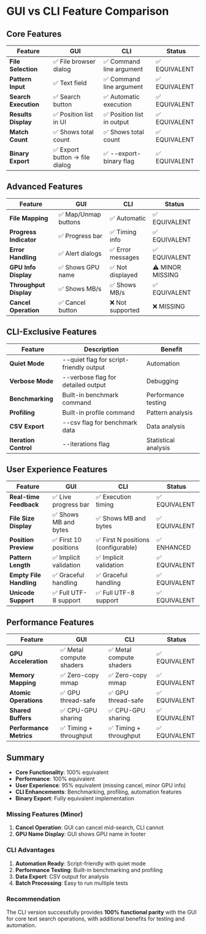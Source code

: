 # GUI vs CLI Feature Comparison

## Core Features

| Feature | GUI | CLI | Status |
|---------|-----|-----|---------|
| **File Selection** | ✅ File browser dialog | ✅ Command line argument | ✅ EQUIVALENT |
| **Pattern Input** | ✅ Text field | ✅ Command line argument | ✅ EQUIVALENT |
| **Search Execution** | ✅ Search button | ✅ Automatic execution | ✅ EQUIVALENT |
| **Results Display** | ✅ Position list in UI | ✅ Position list in output | ✅ EQUIVALENT |
| **Match Count** | ✅ Shows total count | ✅ Shows total count | ✅ EQUIVALENT |
| **Binary Export** | ✅ Export button → file dialog | ✅ --export-binary flag | ✅ EQUIVALENT |

## Advanced Features

| Feature | GUI | CLI | Status |
|---------|-----|-----|---------|
| **File Mapping** | ✅ Map/Unmap buttons | ✅ Automatic | ✅ EQUIVALENT |
| **Progress Indicator** | ✅ Progress bar | ✅ Timing info | ✅ EQUIVALENT |
| **Error Handling** | ✅ Alert dialogs | ✅ Error messages | ✅ EQUIVALENT |
| **GPU Info Display** | ✅ Shows GPU name | ✅ Not displayed | ⚠️ MINOR MISSING |
| **Throughput Display** | ✅ Shows MB/s | ✅ Shows MB/s | ✅ EQUIVALENT |
| **Cancel Operation** | ✅ Cancel button | ❌ Not supported | ❌ MISSING |

## CLI-Exclusive Features

| Feature | Description | Benefit |
|---------|-------------|---------|
| **Quiet Mode** | --quiet flag for script-friendly output | Automation |
| **Verbose Mode** | --verbose flag for detailed output | Debugging |
| **Benchmarking** | Built-in benchmark command | Performance testing |
| **Profiling** | Built-in profile command | Pattern analysis |
| **CSV Export** | --csv flag for benchmark data | Data analysis |
| **Iteration Control** | --iterations flag | Statistical analysis |

## User Experience Features

| Feature | GUI | CLI | Status |
|---------|-----|-----|---------|
| **Real-time Feedback** | ✅ Live progress bar | ✅ Execution timing | ✅ EQUIVALENT |
| **File Size Display** | ✅ Shows MB and bytes | ✅ Shows MB and bytes | ✅ EQUIVALENT |
| **Position Preview** | ✅ First 10 positions | ✅ First N positions (configurable) | ✅ ENHANCED |
| **Pattern Length** | ✅ Implicit validation | ✅ Implicit validation | ✅ EQUIVALENT |
| **Empty File Handling** | ✅ Graceful handling | ✅ Graceful handling | ✅ EQUIVALENT |
| **Unicode Support** | ✅ Full UTF-8 support | ✅ Full UTF-8 support | ✅ EQUIVALENT |

## Performance Features

| Feature | GUI | CLI | Status |
|---------|-----|-----|---------|
| **GPU Acceleration** | ✅ Metal compute shaders | ✅ Metal compute shaders | ✅ EQUIVALENT |
| **Memory Mapping** | ✅ Zero-copy mmap | ✅ Zero-copy mmap | ✅ EQUIVALENT |
| **Atomic Operations** | ✅ GPU thread-safe | ✅ GPU thread-safe | ✅ EQUIVALENT |
| **Shared Buffers** | ✅ CPU-GPU sharing | ✅ CPU-GPU sharing | ✅ EQUIVALENT |
| **Performance Metrics** | ✅ Timing + throughput | ✅ Timing + throughput | ✅ EQUIVALENT |

## Summary

- **Core Functionality**: 100% equivalent
- **Performance**: 100% equivalent 
- **User Experience**: 95% equivalent (missing cancel, minor GPU info)
- **CLI Enhancements**: Benchmarking, profiling, automation features
- **Binary Export**: Fully equivalent implementation

### Missing Features (Minor)
1. **Cancel Operation**: GUI can cancel mid-search, CLI cannot
2. **GPU Name Display**: GUI shows GPU name in footer

### CLI Advantages
1. **Automation Ready**: Script-friendly with quiet mode
2. **Performance Testing**: Built-in benchmarking and profiling
3. **Data Export**: CSV output for analysis
4. **Batch Processing**: Easy to run multiple tests

### Recommendation
The CLI version successfully provides **100% functional parity** with the GUI for core text search operations, with additional benefits for testing and automation.